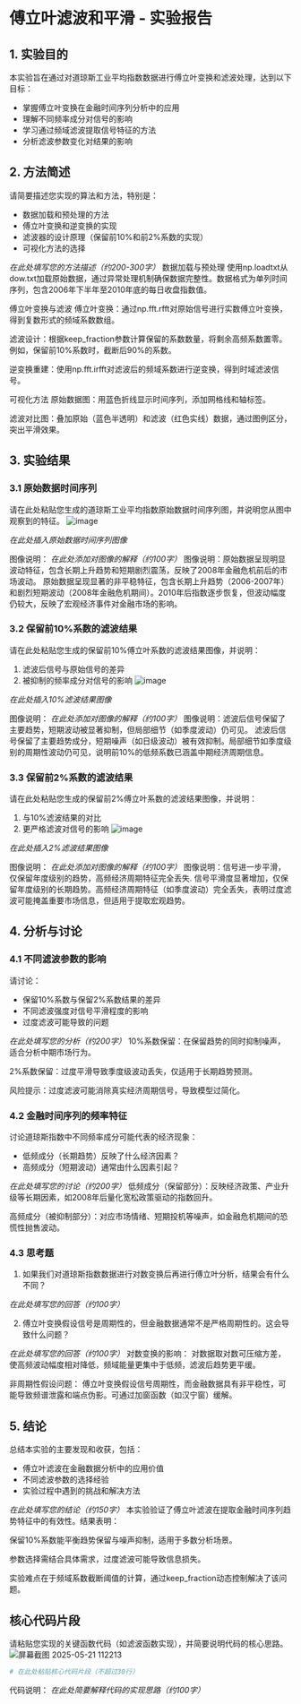 # 傅立叶滤波和平滑 - 实验报告

## 1. 实验目的

本实验旨在通过对道琼斯工业平均指数数据进行傅立叶变换和滤波处理，达到以下目标：
- 掌握傅立叶变换在金融时间序列分析中的应用
- 理解不同频率成分对信号的影响
- 学习通过频域滤波提取信号特征的方法
- 分析滤波参数变化对结果的影响

## 2. 方法简述

请简要描述您实现的算法和方法，特别是：
- 数据加载和预处理的方法
- 傅立叶变换和逆变换的实现
- 滤波器的设计原理（保留前10%和前2%系数的实现）
- 可视化方法的选择

_在此处填写您的方法描述（约200-300字）_
数据加载与预处理
使用np.loadtxt从dow.txt加载原始数据，通过异常处理机制确保数据完整性。数据格式为单列时间序列，包含2006年下半年至2010年底的每日收盘指数值。

傅立叶变换与滤波
傅立叶变换：通过np.fft.rfft对原始信号进行实数傅立叶变换，得到复数形式的频域系数数组。

滤波设计：根据keep_fraction参数计算保留的系数数量，将剩余高频系数置零。例如，保留前10%系数时，截断后90%的系数。

逆变换重建：使用np.fft.irfft对滤波后的频域系数进行逆变换，得到时域滤波信号。

可视化方法
原始数据图：用蓝色折线显示时间序列，添加网格线和轴标签。

滤波对比图：叠加原始（蓝色半透明）和滤波（红色实线）数据，通过图例区分，突出平滑效果。
## 3. 实验结果

### 3.1 原始数据时间序列

请在此处粘贴您生成的道琼斯工业平均指数原始数据时间序列图，并说明您从图中观察到的特征。
![image](https://github.com/user-attachments/assets/8421f396-fe62-4754-a30e-a3712fc9e796)

_在此处插入原始数据时间序列图像_

图像说明：
_在此处添加对图像的解释（约100字）_
图像说明：原始数据呈现明显波动特征，包含长期上升趋势和短期剧烈震荡，反映了2008年金融危机前后的市场波动。
原始数据呈现显著的非平稳特征，包含长期上升趋势（2006-2007年）和剧烈短期波动（2008年金融危机期间）。2010年后指数逐步恢复，但波动幅度仍较大，反映了宏观经济事件对金融市场的影响。
### 3.2 保留前10%系数的滤波结果

请在此处粘贴您生成的保留前10%傅立叶系数的滤波结果图像，并说明：
1. 滤波后信号与原始信号的差异
2. 被抑制的频率成分对信号的影响
![image](https://github.com/user-attachments/assets/7d1960df-40fd-4c70-bc70-366b3afc1219)

_在此处插入10%滤波结果图像_

图像说明：
_在此处添加对图像的解释（约100字）_
图像说明：滤波后信号保留了主要趋势，短期波动被显著抑制，但局部细节（如季度波动）仍可见。
滤波后信号保留了主要趋势成分，短期噪声（如日级波动）被有效抑制。局部细节如季度级别的周期性波动仍可见，说明前10%的低频系数已涵盖中期经济周期信息。
### 3.3 保留前2%系数的滤波结果

请在此处粘贴您生成的保留前2%傅立叶系数的滤波结果图像，并说明：
1. 与10%滤波结果的对比
2. 更严格滤波对信号的影响
![image](https://github.com/user-attachments/assets/ad22ed88-d85b-478b-a695-42cd2245af21)

_在此处插入2%滤波结果图像_

图像说明：
_在此处添加对图像的解释（约100字）_
图像说明：信号进一步平滑，仅保留年度级别的趋势，高频经济周期特征完全丢失.
信号平滑度显著增加，仅保留年度级别的长期趋势。高频经济周期特征（如季度波动）完全丢失，表明过度滤波可能掩盖重要市场信息，但适用于提取宏观趋势。
## 4. 分析与讨论

### 4.1 不同滤波参数的影响

请讨论：
- 保留10%系数与保留2%系数结果的差异
- 不同滤波强度对信号平滑程度的影响
- 过度滤波可能导致的问题

_在此处填写您的分析（约200字）_
10%系数保留：在保留趋势的同时抑制噪声，适合分析中期市场行为。

2%系数保留：过度平滑导致季度级波动丢失，仅适用于长期趋势预测。

风险提示：过度滤波可能消除真实经济周期信号，导致模型过简化。
### 4.2 金融时间序列的频率特征

讨论道琼斯指数中不同频率成分可能代表的经济现象：
- 低频成分（长期趋势）反映了什么经济因素？
- 高频成分（短期波动）通常由什么因素引起？

_在此处填写您的讨论（约200字）_
低频成分（保留部分）：反映经济政策、产业升级等长期因素，如2008年后量化宽松政策驱动的指数回升。

高频成分（被抑制部分）：对应市场情绪、短期投机等噪声，如金融危机期间的恐慌性抛售波动。


### 4.3 思考题

1. 如果我们对道琼斯指数数据进行对数变换后再进行傅立叶分析，结果会有什么不同？

_在此处填写您的回答（约100字）_

2. 傅立叶变换假设信号是周期性的，但金融数据通常不是严格周期性的。这会导致什么问题？

_在此处填写您的回答（约100字）_
对数变换的影响：
对数据取对数可压缩方差，使高频波动幅度相对降低，频域能量更集中于低频，滤波后趋势更平缓。

非周期性假设问题：
傅立叶变换假设信号周期性，而金融数据具有非平稳性，可能导致频谱泄露和端点伪影。可通过加窗函数（如汉宁窗）缓解。
## 5. 结论

总结本实验的主要发现和收获，包括：
- 傅立叶滤波在金融数据分析中的应用价值
- 不同滤波参数的选择经验
- 实验过程中遇到的挑战和解决方法

_在此处填写您的结论（约150字）_
本实验验证了傅立叶滤波在提取金融时间序列趋势特征中的有效性。结果表明：

保留10%系数能平衡趋势保留与噪声抑制，适用于多数分析场景。

参数选择需结合具体需求，过度滤波可能导致信息损失。

实验难点在于频域系数截断阈值的计算，通过keep_fraction动态控制解决了该问题。


## 核心代码片段

请粘贴您实现的关键函数代码（如滤波函数实现），并简要说明代码的核心思路。
![屏幕截图 2025-05-21 112213](https://github.com/user-attachments/assets/6981517f-f52f-40a1-bf8a-dd631eb99fa1)

```python
# 在此处粘贴核心代码片段（不超过30行）
```

代码说明：
_在此处简要解释代码的实现思路（约100字）_
